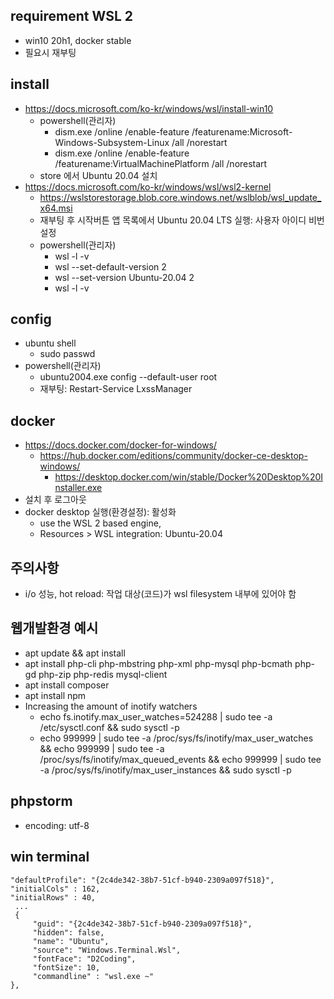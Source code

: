 ## requirement WSL 2
* win10 20h1, docker stable
* 필요시 재부팅

## install
* https://docs.microsoft.com/ko-kr/windows/wsl/install-win10
    * powershell(관리자)
        * dism.exe /online /enable-feature /featurename:Microsoft-Windows-Subsystem-Linux /all /norestart
        * dism.exe /online /enable-feature /featurename:VirtualMachinePlatform /all /norestart
    * store 에서 Ubuntu 20.04 설치
* https://docs.microsoft.com/ko-kr/windows/wsl/wsl2-kernel
    * https://wslstorestorage.blob.core.windows.net/wslblob/wsl_update_x64.msi
    * 재부팅 후 시작버튼 앱 목록에서 Ubuntu 20.04 LTS 실행: 사용자 아이디 비번 설정
    * powershell(관리자)
        * wsl -l -v
        * wsl --set-default-version 2
        * wsl --set-version Ubuntu-20.04 2
        * wsl -l -v

## config
* ubuntu shell
    * sudo passwd
* powershell(관리자)
    * ubuntu2004.exe config --default-user root
    * 재부팅: Restart-Service LxssManager

## docker
* https://docs.docker.com/docker-for-windows/
    * https://hub.docker.com/editions/community/docker-ce-desktop-windows/
        * https://desktop.docker.com/win/stable/Docker%20Desktop%20Installer.exe
* 설치 후 로그아웃
* docker desktop 실행(환경설정): 활성화
    * use the WSL 2 based engine, 
    * Resources > WSL integration: Ubuntu-20.04

## 주의사항
* i/o 성능, hot reload: 작업 대상(코드)가 wsl filesystem 내부에 있어야 함

## 웹개발환경 예시
* apt update && apt install
* apt install php-cli php-mbstring php-xml php-mysql php-bcmath php-gd php-zip php-redis mysql-client
* apt install composer
* apt install npm
* Increasing the amount of inotify watchers
    * echo fs.inotify.max_user_watches=524288 | sudo tee -a /etc/sysctl.conf && sudo sysctl -p
    * echo 999999 | sudo tee -a /proc/sys/fs/inotify/max_user_watches && echo 999999 | sudo tee -a /proc/sys/fs/inotify/max_queued_events && echo 999999 | sudo tee -a /proc/sys/fs/inotify/max_user_instances && sudo sysctl -p

## phpstorm
* encoding: utf-8

## win terminal
```
"defaultProfile": "{2c4de342-38b7-51cf-b940-2309a097f518}",
"initialCols" : 162,
"initialRows" : 40,
 ...
 {
     "guid": "{2c4de342-38b7-51cf-b940-2309a097f518}",
     "hidden": false,
     "name": "Ubuntu",
     "source": "Windows.Terminal.Wsl",
     "fontFace": "D2Coding",
     "fontSize": 10,
     "commandline" : "wsl.exe ~"
},
```